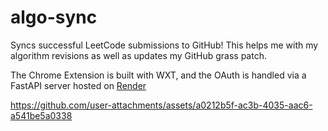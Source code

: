# algo-sync

Syncs successful LeetCode submissions to GitHub! This helps me with my algorithm revisions as well as updates my GitHub grass patch.

The Chrome Extension is built with WXT, and the OAuth is handled via a FastAPI server hosted on [Render](https://render.com/)



https://github.com/user-attachments/assets/a0212b5f-ac3b-4035-aac6-a541be5a0338

